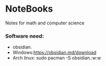 # NoteBooks
Notes for math and computer science
### Software need:
- obsidian.
- Windows:https://obsidian.md/download
- Arch linux: sudo pacman -S obsidian.:w:w

